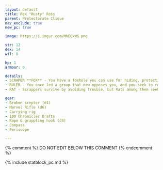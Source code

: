 ```yaml
---
layout: default
title: Rex "Rusty" Ross
parent: Protectorate Clique
nav_exclude: true
new_pc: true

image: https://i.imgur.com/MhECxWS.png

str: 12
dex: 14
wil: 8

hp: 1
armour: 0

details:
- SCRAPER **FOX** - You have a foxhole you can use for hiding, protection and storage.
- RULER - You once led a group that now opposes you, and you seek to regain their loyalty. You keep a broken scepter from your rule.
- RAT - Scrappers survive by avoiding trouble, but Rats among them seek it out while seamlessly blending into the crowd. They can pull off daring acts like robbing a merchant and skilfully shifting the blame to an unsuspecting bystander, disappearing into the throng with their loot unnoticed. No matter what they do, Rats always seem innocent, or at least, no one can ever prove otherwise. - **You can pull roguish acts and never be caught.**

gear:
- Broken scepter (d4)
- Marvel Rifle (d6)
- Carrying rig
- 100 Chronicler Drafts
- Rope & grappling hook (d4)
- Compass
- Periscope

---
```


{% comment %}
DO NOT EDIT BELOW THIS COMMENT
{% endcomment %}

{% include statblock_pc.md %}
